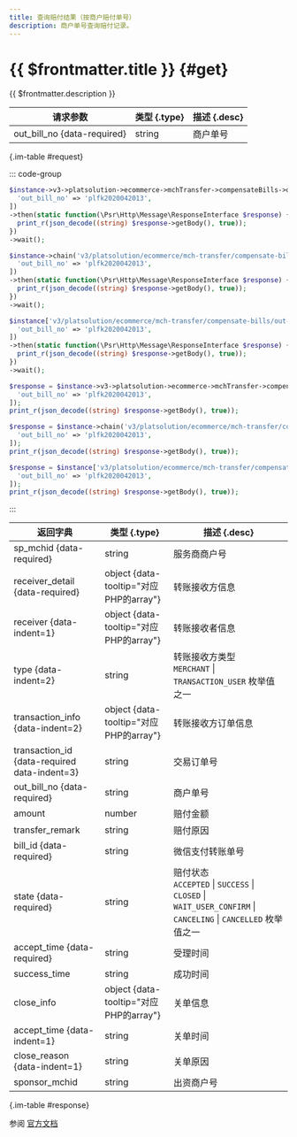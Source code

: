 ```yaml
---
title: 查询赔付结果（按商户赔付单号）
description: 商户单号查询赔付记录。
---
```


# {{ $frontmatter.title }} {#get}

{{ $frontmatter.description }}

| 请求参数 | 类型 {.type} | 描述 {.desc}
| --- | --- | ---
| out_bill_no {data-required} | string | 商户单号

{.im-table #request}

::: code-group

```php [异步纯链式]
$instance->v3->platsolution->ecommerce->mchTransfer->compensateBills->outBillNo->_out_bill_no_->getAsync([
  'out_bill_no' => 'plfk2020042013',
])
->then(static function(\Psr\Http\Message\ResponseInterface $response) {
  print_r(json_decode((string) $response->getBody(), true));
})
->wait();
```

```php [异步声明式]
$instance->chain('v3/platsolution/ecommerce/mch-transfer/compensate-bills/out-bill-no/{out_bill_no}')->getAsync([
  'out_bill_no' => 'plfk2020042013',
])
->then(static function(\Psr\Http\Message\ResponseInterface $response) {
  print_r(json_decode((string) $response->getBody(), true));
})
->wait();
```

```php [异步属性式]
$instance['v3/platsolution/ecommerce/mch-transfer/compensate-bills/out-bill-no/{out_bill_no}']->getAsync([
  'out_bill_no' => 'plfk2020042013',
])
->then(static function(\Psr\Http\Message\ResponseInterface $response) {
  print_r(json_decode((string) $response->getBody(), true));
})
->wait();
```

```php [同步纯链式]
$response = $instance->v3->platsolution->ecommerce->mchTransfer->compensateBills->outBillNo->_out_bill_no_->get([
  'out_bill_no' => 'plfk2020042013',
]);
print_r(json_decode((string) $response->getBody(), true));
```

```php [同步声明式]
$response = $instance->chain('v3/platsolution/ecommerce/mch-transfer/compensate-bills/out-bill-no/{out_bill_no}')->get([
  'out_bill_no' => 'plfk2020042013',
]);
print_r(json_decode((string) $response->getBody(), true));
```

```php [同步属性式]
$response = $instance['v3/platsolution/ecommerce/mch-transfer/compensate-bills/out-bill-no/{out_bill_no}']->get([
  'out_bill_no' => 'plfk2020042013',
]);
print_r(json_decode((string) $response->getBody(), true));
```

:::

| 返回字典 | 类型 {.type} | 描述 {.desc}
| --- | --- | ---
| sp_mchid {data-required} | string | 服务商商户号
| receiver_detail {data-required} | object {data-tooltip="对应PHP的array"} | 转账接收方信息
| receiver {data-indent=1} | object {data-tooltip="对应PHP的array"} | 转账接收者信息
| type {data-indent=2} | string | 转账接收方类型<br/>`MERCHANT` \| `TRANSACTION_USER` 枚举值之一
| transaction_info {data-indent=2} | object {data-tooltip="对应PHP的array"} | 转账接收方订单信息
| transaction_id {data-required data-indent=3} | string | 交易订单号
| out_bill_no {data-required} | string | 商户单号
| amount | number | 赔付金额
| transfer_remark | string | 赔付原因
| bill_id {data-required} | string | 微信支付转账单号
| state {data-required} | string | 赔付状态<br/>`ACCEPTED` \| `SUCCESS` \| `CLOSED` \| `WAIT_USER_CONFIRM` \| `CANCELING` \| `CANCELLED` 枚举值之一
| accept_time {data-required} | string | 受理时间
| success_time | string | 成功时间
| close_info | object {data-tooltip="对应PHP的array"} | 关单信息
| accept_time {data-indent=1} | string | 关单时间
| close_reason {data-indent=1} | string | 关单原因
| sponsor_mchid | string | 出资商户号

{.im-table #response}

参阅 [官方文档](https://pay.weixin.qq.com/doc/v3/partner/4013504178)
